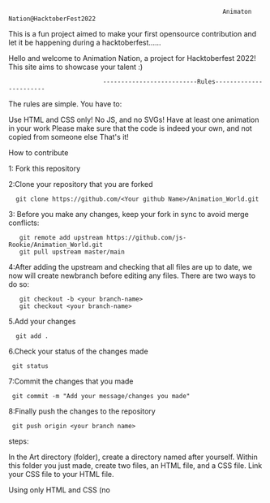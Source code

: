                                                                Animaton Nation@HacktoberFest2022
                                                               

This is a fun project aimed to make your first opensource contribution and let it be happening during a hacktoberfest......           
                                                                       
Hello and welcome to Animation Nation, a  project for Hacktoberfest 2022! This site aims to showcase your talent :)

                              --------------------------Rules-----------------------

The rules are simple. You have to:

Use HTML <divs> and CSS only! No JS, and no SVGs!
Have at least one animation in your work
Please make sure that the code is indeed your own, and not copied from someone else
That's it!

How to contribute

1: Fork this repository

2:Clone your repository that you are forked
    
      git clone https://github.com/<Your github Name>/Animation_World.git
           
3: Before you make any changes, keep your fork in sync to avoid merge conflicts:

       git remote add upstream https://github.com/js-Rookie/Animation_World.git
       git pull upstream master/main

4:After adding the upstream and checking that all files are up to date, we now will create     newbranch before editing any files. There are two ways to do so:

       git checkout -b <your branch-name>
       git checkout <your branch-name>

5.Add your changes 

      git add .

6.Check your status of the changes made

     git status      

7:Commit the changes that you made 

     git commit -m "Add your message/changes you made"

8:Finally push the changes to the repository

     git push origin <your branch name>     


steps:

In the Art directory (folder), create a directory named after yourself.
Within this folder you just made, create two files, an HTML file, and a CSS file.
Link your CSS file to your HTML file.

Using only HTML and CSS (no <script> allowed!!, create a work of art! It can be as simple or as complex as you like.

  Get a screen recording of your finished work, and make a gif! Try to crop it so that it looks good as a smallish (preferably squarish) image. Save this in your directory, together with your HTML and CSS files. Static screenshots are also acceptable.

If you don't add a gif/screenshot, the website won't show your animation.
Go to the root include.js. You will see an array of objects, each one represents a work of art that someone has created. Copy an example object and paste it at the end, filling it out with your art information and links:
  
let cards = [
  {
  
    pageLink: './Art/Your Name/your_art/index.html',
    imageLink: './Art/Your Name/your_art/art.gif',
    author: 'Your Name',
    githubLink: 'Your Github Link'
  
  }
];
